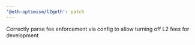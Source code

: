 ```yaml
---
'@eth-optimism/l2geth': patch
---
```


Correctly parse fee enforcement via config to allow turning off L2 fees for development
